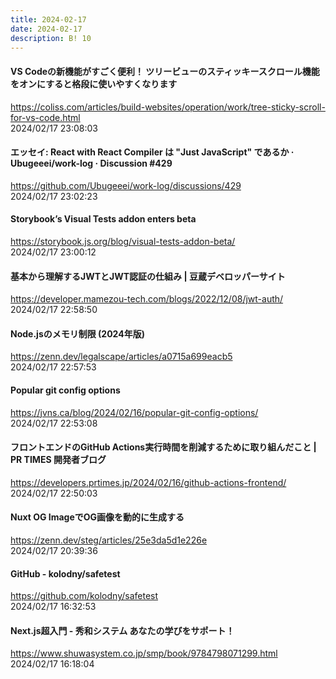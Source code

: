 ```yaml
---
title: 2024-02-17
date: 2024-02-17
description: B! 10
---
```


#### VS Codeの新機能がすごく便利！ ツリービューのスティッキースクロール機能をオンにすると格段に使いやすくなります
https://coliss.com/articles/build-websites/operation/work/tree-sticky-scroll-for-vs-code.html<br>
2024/02/17 23:08:03<br>


#### エッセイ: React with React Compiler は "Just JavaScript" であるか · Ubugeeei/work-log · Discussion #429
https://github.com/Ubugeeei/work-log/discussions/429<br>
2024/02/17 23:02:23<br>


#### Storybook’s Visual Tests addon enters beta
https://storybook.js.org/blog/visual-tests-addon-beta/<br>
2024/02/17 23:00:12<br>


#### 基本から理解するJWTとJWT認証の仕組み | 豆蔵デベロッパーサイト
https://developer.mamezou-tech.com/blogs/2022/12/08/jwt-auth/<br>
2024/02/17 22:58:50<br>


#### Node.jsのメモリ制限 (2024年版)
https://zenn.dev/legalscape/articles/a0715a699eacb5<br>
2024/02/17 22:57:53<br>


#### Popular git config options
https://jvns.ca/blog/2024/02/16/popular-git-config-options/<br>
2024/02/17 22:53:08<br>


#### フロントエンドのGitHub Actions実行時間を削減するために取り組んだこと | PR TIMES 開発者ブログ
https://developers.prtimes.jp/2024/02/16/github-actions-frontend/<br>
2024/02/17 22:50:03<br>


#### Nuxt OG ImageでOG画像を動的に生成する
https://zenn.dev/steg/articles/25e3da5d1e226e<br>
2024/02/17 20:39:36<br>


#### GitHub - kolodny/safetest
https://github.com/kolodny/safetest<br>
2024/02/17 16:32:53<br>


#### Next.js超入門 - 秀和システム あなたの学びをサポート！
https://www.shuwasystem.co.jp/smp/book/9784798071299.html<br>
2024/02/17 16:18:04<br>


